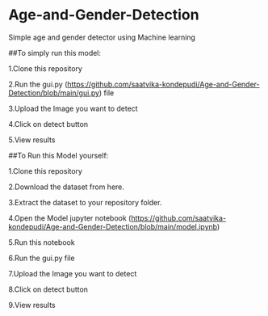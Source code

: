 # Age-and-Gender-Detection
Simple age and gender detector using Machine learning

##To simply run this model:

1.Clone this repository

2.Run the gui.py (https://github.com/saatvika-kondepudi/Age-and-Gender-Detection/blob/main/gui.py) file

3.Upload the Image you want to detect

4.Click on detect button

5.View results

##To Run this Model yourself:

1.Clone this repository

2.Download the dataset from here.

3.Extract the dataset to your repository folder.

4.Open the Model jupyter notebook (https://github.com/saatvika-kondepudi/Age-and-Gender-Detection/blob/main/model.ipynb)

5.Run this notebook

6.Run the gui.py file

7.Upload the Image you want to detect

8.Click on detect button

9.View results
